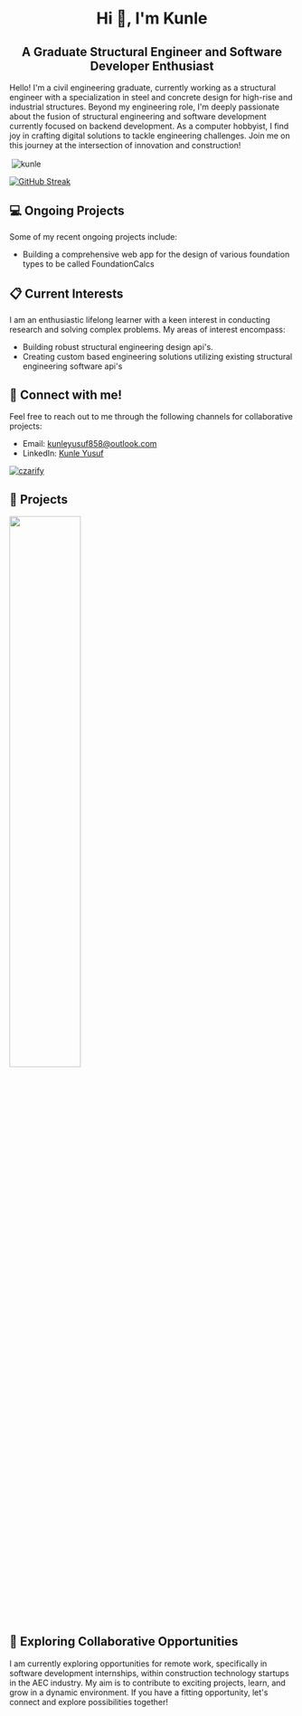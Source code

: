 <h1 align="center">Hi 👋, I'm Kunle</h1>
<h2 align="center"> A Graduate Structural Engineer and Software Developer Enthusiast</h2>

 Hello! I'm a civil engineering graduate, currently working as a structural engineer with a specialization in steel and concrete design for high-rise and industrial structures. Beyond my engineering role, I'm deeply passionate about the fusion of structural engineering and software development currently focused on backend development. As a computer hobbyist, I find joy in crafting digital solutions to tackle engineering challenges. Join me on this journey at the intersection of innovation and construction! 

<p>&nbsp;<img align="center" src="https://github-readme-stats.vercel.app/api?username=kunle009&show_icons=true&locale=en&theme=dracula" alt="kunle" /></p>
<a href="https://git.io/streak-stats"><img src="https://streak-stats.demolab.com?user=kunle009&theme=leafy&hide_border=true&border_radius=4.7&card_width=450" alt="GitHub Streak" /></a>

## 💻 Ongoing Projects
<p>
        Some of my recent ongoing projects include:
        <ul>
          <li>Building a comprehensive web app for the design of various foundation types to be called FoundationCalcs</li>
        </ul>
      </p>

## 📋 Current Interests

I am an enthusiastic lifelong learner with a keen interest in conducting research and solving complex problems. My areas of interest encompass:

- Building robust structural engineering design api's.
- Creating custom based engineering solutions utilizing existing structural engineering software api's

## 🔗 Connect with me!

Feel free to reach out to me through the following channels for collaborative projects:

- Email: [kunleyusuf858@outlook.com](mailto:kunleyusuf858@outlook.com)
- LinkedIn: [Kunle Yusuf](https://www.linkedin.com/in/kunle-yusuf/)
<p align="left"> <a href="https://twitter.com/_kunle009" target="blank"><img src="https://img.shields.io/twitter/follow/kunle?logo=twitter&style=for-the-badge" alt="czarify" /></a> </p>

## 🚀 Projects

<p float="left">
    <a href="https://github.com/kunle009/FoundationDesign">
        <img src="https://github-readme-stats.vercel.app/api/pin/?username=kunle009&repo=FoundationDesign" width="50%" />
    </a>
</p>

## 🎯 Exploring Collaborative Opportunities

I am currently exploring opportunities for remote work, specifically in software development internships, within construction technology startups in the AEC industry. My aim is to contribute to exciting projects, learn, and grow in a dynamic environment. If you have a fitting opportunity, let's connect and explore possibilities together!
